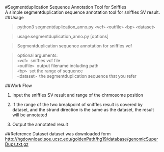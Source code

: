#Segmentduplication Sequence Annotation Tool for Sniffles  
A simple segmentduplication sequence annotation tool for sniffles SV result.  
##Usage
>python3 segmentduplication_anno.py `<`vcf`>` `<`outfile`>` `<`bp`>` `<`dataset`>`

>usage:segmentduplication_anno.py [options]


>Segmentduplication sequence annotation for sniffles vcf


>optional arguments:   
> `<`vcf`>`         &nbsp;sniffles vcf file  
> `<`outfile`>`     &nbsp;output filename including path  
> `<`bp`>`          &nbsp;set the range of sequence  
> `<`dataset`>`     &nbsp;the segmentduplication sequence that you refer

##Work Flow

1. Input the sniffles SV result and range of the chrmosome position 

3. If the range of the two breakpoint of sniffles result is covered by dataset, and the strand direction is the same as the dataset, the result will be annotated   

3. Output the annotated result 





##Reference Dataset
dataset was downloaded form [http://hgdownload.soe.ucsc.edu/goldenPath/hg19/database/genomicSuperDups.txt.gz ](http://hgdownload.soe.ucsc.edu/goldenPath/hg19/database/genomicSuperDups.txt.gz)




